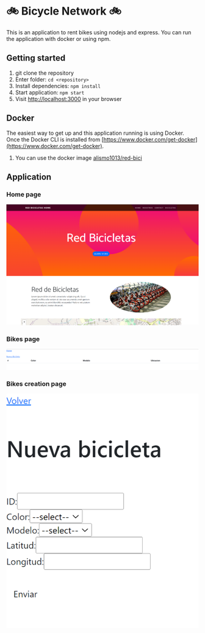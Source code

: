 # 🚲 Bicycle Network 🚲
This is an application to rent bikes using nodejs and express. You can run the application with  docker or using npm. 
## Getting started

1. git clone the repository
2. Enter folder: `cd <repository>`
4. Install dependencies: `npm install`
5. Start application: `npm start`
6. Visit [http://localhost:3000](http://localhost:3000) in your browser

## Docker

The easiest way to get up and this application running is using Docker. Once the Docker CLI is installed from [https://www.docker.com/get-docker](https://www.docker.com/get-docker).

1. You can use the docker image [alismo1013/red-bici](https://hub.docker.com/r/alismo1013/red-bici)

## Application

### Home page
![image](public/images/website.png)

### Bikes page

![image](public/images/bikes_enpoint.png)
### Bikes creation page

![image](public/images/Create_endpoint.png)